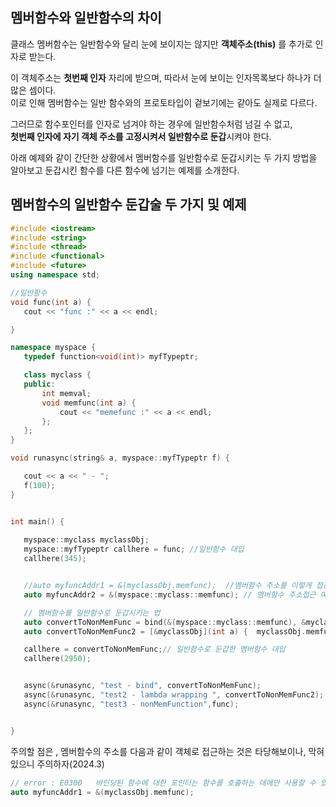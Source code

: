 ## 멤버함수와 일반함수의 차이
 클래스 멤버함수는 일반함수와 달리 눈에 보이지는 않지만 **객체주소(this)** 를 추가로 인자로 받는다.
 
 이 객체주소는 **첫번째 인자** 자리에 받으며, 따라서 눈에 보이는 인자목록보다 하나가 더 많은 셈이다.  
 이로 인해 멤버함수는 일반 함수와의 프로토타입이 겉보기에는 같아도 실제로 다르다.  

 그러므로 함수포인터를 인자로 넘겨야 하는 경우에 일반함수처럼 넘길 수 없고,   
 **첫번째 인자에 자기 객체 주소를 고정시켜서 일반함수로 둔갑**시켜야 한다.  
 
 아래 예제와 같이 간단한 상황에서 멤버함수를 일반함수로 둔갑시키는 두 가지 방법을   
 알아보고 둔갑시킨 함수를 다른 함수에 넘기는 예제를 소개한다.    
  

## 멤버함수의 일반함수 둔갑술 두 가지 및 예제 
 ```cpp
#include <iostream>
#include <string>
#include <thread>
#include <functional>
#include <future>
using namespace std;

//일반함수 
void func(int a) {
	cout << "func :" << a << endl;

}

namespace myspace { 
	typedef function<void(int)> myfTypeptr;

	class myclass {
	public:
		int memval;
		void memfunc(int a) {
			cout << "memefunc :" << a << endl;
		};
	};
}

void runasync(string& a, myspace::myfTypeptr f) {

	cout << a << " - ";
	f(100);
}


int main() {
  
	myspace::myclass myclassObj;
	myspace::myfTypeptr callhere = func; //일반함수 대입
	callhere(345);


	//auto myfuncAddr1 = &(myclassObj.memfunc);  //멤버함수 주소를 이렇게 접근하는 것은 cpp에서 막힘 !! 
	auto myfuncAddr2 = &(myspace::myclass::memfunc); // 멤버함수 주소접근 예시 

	// 멤버함수를 일반함수로 둔갑시키는 법
	auto convertToNonMemFunc = bind(&(myspace::myclass::memfunc), &myclassObj, placeholders::_1); //방법1 - 바인딩함수로 THIS값 묶기
	auto convertToNonMemFunc2 = [&myclassObj](int a) {  myclassObj.memfunc(a);  }; //방법2 - 람다 함수로 THIS값 묶기

	callhere = convertToNonMemFunc;// 일반함수로 둔갑한 멤버함수 대입 
	callhere(2950);


	async(&runasync, "test - bind", convertToNonMemFunc);
	async(&runasync, "test2 - lambda wrapping ", convertToNonMemFunc2);
	async(&runasync, "test3 - nonMemFunction",func);


}

```
  
주의할 점은 ,
멤버함수의 주소를 다음과 같이 객체로 접근하는 것은 타당해보이나, 막혀있으니 주의하자(2024.3)
  
```cpp
// error : E0300   바인딩된 함수에 대한 포인터는 함수를 호출하는 데에만 사용할 수 있습니다.
auto myfuncAddr1 = &(myclassObj.memfunc);

```

 
